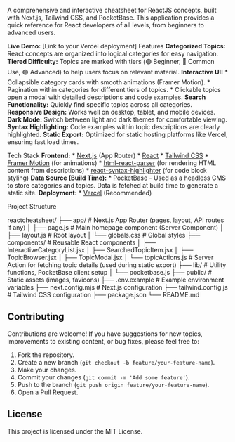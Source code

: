 A comprehensive and interactive cheatsheet for ReactJS concepts, built with Next.js, Tailwind CSS, and PocketBase. This application provides a quick reference for React developers of all levels, from beginners to advanced users.

**Live Demo:** [Link to your Vercel deployment]
Features
   **Categorized Topics:** React concepts are organized into logical categories for easy navigation.
   **Tiered Difficulty:** Topics are marked with tiers (🟢 Beginner, 🔵 Common Use, 🟣 Advanced) to help users focus on relevant material.
   **Interactive UI:**
    *   Collapsible category cards with smooth animations (Framer Motion).
    *   Pagination within categories for different tiers of topics.
    *   Clickable topics open a modal with detailed descriptions and code examples.
   **Search Functionality:** Quickly find specific topics across all categories.
   **Responsive Design:** Works well on desktop, tablet, and mobile devices.
   **Dark Mode:** Switch between light and dark themes for comfortable viewing.
   **Syntax Highlighting:** Code examples within topic descriptions are clearly highlighted.
   **Static Export:** Optimized for static hosting platforms like Vercel, ensuring fast load times.

Tech Stack
   **Frontend:**
       *   [Next.js](https://nextjs.org/) (App Router)
       *   [React](https://reactjs.org/)
       *   [Tailwind CSS](https://tailwindcss.com/)
       *   [Framer Motion](https://www.framer.com/motion/) (for animations)
       *   [html-react-parser](https://github.com/remarkablemark/html-react-parser) (for     rendering HTML content from descriptions)
       *   [react-syntax-highlighter](https://github.com/react-syntax-highlighter/react-syntax-highlighter) (for code block styling)
   **Data Source (Build Time):**
       *   [PocketBase](https://pocketbase.io/) - Used as a headless CMS to store categories and topics. Data is fetched at build time to generate a static site.
   **Deployment:**
       *   [Vercel](https://vercel.com/) (Recommended)


Project Structure

reactcheatsheet/
├── app/                      # Next.js App Router (pages, layout, API routes if any)
│   ├── page.js               # Main homepage component (Server Component)
│   ├── layout.js             # Root layout
│   └── globals.css           # Global styles
├── components/               # Reusable React components
│   ├── InteractiveCategoryList.jsx
│   ├── SearchedTopicItem.jsx
│   ├── TopicBrowser.jsx
│   ├── TopicModal.jsx
│   └── topicActions.js       # Server Action for fetching topic details (used during static export)
├── lib/                      # Utility functions, PocketBase client setup
│   └── pocketbase.js
├── public/                   # Static assets (images, favicons)
├── .env.example              # Example environment variables
├── next.config.mjs           # Next.js configuration
├── tailwind.config.js        # Tailwind CSS configuration
├── package.json
└── README.md


## Contributing

Contributions are welcome! If you have suggestions for new topics, improvements to existing content, or bug fixes, please feel free to:

1.  Fork the repository.
2.  Create a new branch (`git checkout -b feature/your-feature-name`).
3.  Make your changes.
4.  Commit your changes (`git commit -m 'Add some feature'`).
5.  Push to the branch (`git push origin feature/your-feature-name`).
6.  Open a Pull Request.

## License

This project is licensed under the MIT License.
